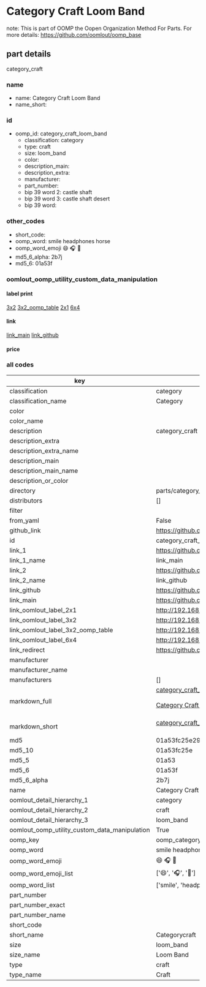 # Category Craft Loom Band  

note: This is part of OOMP the Oopen Organization Method For Parts. For more details: https://github.com/oomlout/oomp_base

##  part details
  



category_craft



### name
* name: Category Craft Loom Band
* name_short: 
### id
* oomp_id: category_craft_loom_band
  * classification: category
  * type: craft
  * size: loom_band
  * color: 
  * description_main: 
  * description_extra: 
  * manufacturer: 
  * part_number: 
  * bip 39 word 2: castle shaft
  * bip 39 word 3: castle shaft desert
  * bip 39 word: 

### other_codes
* short_code: 
* oomp_word: smile headphones horse
* oomp_word_emoji :smile: :headphones: :horse:
* md5_6_alpha: 2b7j
* md5_6: 01a53f






### oomlout_oomp_utility_custom_data_manipulation
#### label print
[3x2](http://192.168.1.245:1112/?label=oomp%202b7j)
[3x2_oomp_table](http://192.168.1.108:1112/?label=oomp%202b7j)
[2x1](http://192.168.1.242:1112/?label=oomp%202b7j)
[6x4](http://192.168.1.55:1112/?label=oomp%202b7j)    

#### link

[link_main](https://github.com/oomlout/oomlout_oomp_version_1_messy/tree/main/parts/category_craft_loom_band) [link_github](https://github.com/oomlout/oomlout_oomp_version_1_messy/tree/main/parts/category_craft_loom_band)                             

#### price







### all codes 
| key | value |  
| --- | --- |  
| classification | category |  
| classification_name | Category |  
| color |  |  
| color_name |  |  
| description | category_craft |  
| description_extra |  |  
| description_extra_name |  |  
| description_main |  |  
| description_main_name |  |  
| description_or_color |   |  
| directory | parts/category_craft_loom_band |  
| distributors | [] |  
| filter |  |  
| from_yaml | False |  
| github_link | https://github.com/oomlout/oomlout_oomp_part_src/tree/main/parts/category_craft_loom_band |  
| id | category_craft_loom_band |  
| link_1 | https://github.com/oomlout/oomlout_oomp_version_1_messy/tree/main/parts/category_craft_loom_band |  
| link_1_name | link_main |  
| link_2 | https://github.com/oomlout/oomlout_oomp_version_1_messy/tree/main/parts/category_craft_loom_band |  
| link_2_name | link_github |  
| link_github | https://github.com/oomlout/oomlout_oomp_version_1_messy/tree/main/parts/category_craft_loom_band |  
| link_main | https://github.com/oomlout/oomlout_oomp_version_1_messy/tree/main/parts/category_craft_loom_band |  
| link_oomlout_label_2x1 | http://192.168.1.242:1112/?label=oomp%202b7j |  
| link_oomlout_label_3x2 | http://192.168.1.245:1112/?label=oomp%202b7j |  
| link_oomlout_label_3x2_oomp_table | http://192.168.1.108:1112/?label=oomp%202b7j |  
| link_oomlout_label_6x4 | http://192.168.1.55:1112/?label=oomp%202b7j |  
| link_redirect | https://github.com/oomlout/oomlout_oomp_version_1_messy/tree/main/parts/category_craft_loom_band |  
| manufacturer |  |  
| manufacturer_name |  |  
| manufacturers | [] |  
| markdown_full | [category_craft_loom_band](none)<br>[](none)<br>[Category Craft Loom Band](none)<br><br> |  
| markdown_short | [category_craft_loom_band](none)<br><br> |  
| md5 | 01a53fc25e2946903f9dd7047771391c |  
| md5_10 | 01a53fc25e |  
| md5_5 | 01a53 |  
| md5_6 | 01a53f |  
| md5_6_alpha | 2b7j |  
| name | Category Craft Loom Band |  
| oomlout_detail_hierarchy_1 | category |  
| oomlout_detail_hierarchy_2 | craft |  
| oomlout_detail_hierarchy_3 | loom_band |  
| oomlout_oomp_utility_custom_data_manipulation | True |  
| oomp_key | oomp_category_craft_loom_band |  
| oomp_word | smile headphones horse |  
| oomp_word_emoji | :smile: :headphones: :horse: |  
| oomp_word_emoji_list | [':smile:', ':headphones:', ':horse:'] |  
| oomp_word_list | ['smile', 'headphones', 'horse'] |  
| part_number |  |  
| part_number_exact |  |  
| part_number_name |  |  
| short_code |  |  
| short_name | Categorycraft |  
| size | loom_band |  
| size_name | Loom Band |  
| type | craft |  
| type_name | Craft |  
